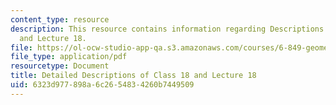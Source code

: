 ```yaml
---
content_type: resource
description: This resource contains information regarding Descriptions of Class 18
  and Lecture 18.
file: https://ol-ocw-studio-app-qa.s3.amazonaws.com/courses/6-849-geometric-folding-algorithms-linkages-origami-polyhedra-fall-2012/6323d977898a6c2654834260b7449509_MIT6_849F12_desc18.pdf
file_type: application/pdf
resourcetype: Document
title: Detailed Descriptions of Class 18 and Lecture 18
uid: 6323d977-898a-6c26-5483-4260b7449509
---
```

